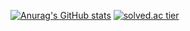 [![Anurag's GitHub stats](https://github-readme-stats.vercel.app/api?username=kyungsubbb&theme=dark)](https://github.com/kyungsubbb/github-readme-stats) 
[![solved.ac tier](http://mazassumnida.wtf/api/generate_badge?boj=kyungsub1996)](https://solved.ac/kyungsub1996)
<!--
**kyungsubbb/kyungsubbb** is a ✨ _special_ ✨ repository because its `README.md` (this file) appears on your GitHub profile.

Here are some ideas to get you started:

- 🔭 I’m currently working on ...
- 🌱 I’m currently learning ...
- 👯 I’m looking to collaborate on ...
- 🤔 I’m looking for help with ...
- 💬 Ask me about ...
- 📫 How to reach me: ...
- 😄 Pronouns: ...
- ⚡ Fun fact: ...
-->
